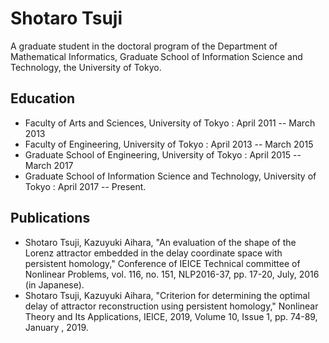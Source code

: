 # Shotaro Tsuji

A graduate student in the doctoral program of the Department of Mathematical Informatics, Graduate School of Information Science and Technology, the University of Tokyo.

## Education

- Faculty of Arts and Sciences, University of Tokyo : April 2011 -- March 2013
- Faculty of Engineering, University of Tokyo : April 2013 -- March 2015
- Graduate School of Engineering, University of Tokyo : April 2015 -- March 2017
- Graduate School of Information Science and Technology, University of Tokyo : April 2017 -- Present.

## Publications

- Shotaro Tsuji, Kazuyuki Aihara, "An evaluation of the shape of the Lorenz attractor embedded in the delay coordinate space with persistent homology," Conference of IEICE Technical committee of Nonlinear Problems, vol. 116, no. 151, NLP2016-37, pp. 17-20, July, 2016 (in Japanese).
- Shotaro Tsuji, Kazuyuki Aihara, "Criterion for determining the optimal delay of attractor reconstruction using persistent homology," Nonlinear Theory and Its Applications, IEICE, 2019, Volume 10, Issue 1, pp. 74-89, January , 2019.
